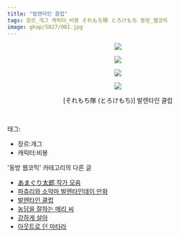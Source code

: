 ```yaml
---
title: "발렌타인 클럽"
tags: 장르_개그 캐릭터_비봉 それもち隊 とろけもち 동방_웹코믹
image: ghap/5827/001.jpg
---
```

<div class="article">
<p style="text-align: center; clear: none; float: none;"><img src="{{ site.nasurl }}/ghap/5827/001.jpg"/></p>
<p style="text-align: center; clear: none; float: none;"><img src="{{ site.nasurl }}/ghap/5827/002.jpg"/></p>
<p style="text-align: center; clear: none; float: none;"><img src="{{ site.nasurl }}/ghap/5827/003.jpg"/></p>
<p style="text-align: center; clear: none; float: none;"><img src="{{ site.nasurl }}/ghap/5827/004.jpg"/></p>
<p style="text-align: center; clear: none; float: none;">[それもち隊 (とろけもち)] 발렌타인 클럽</p>
<p><br/></p>
</div><div class="tagTrail">
<p>태그: </p>
<ul>
<li>장르:개그</li>
<li>캐릭터:비봉</li>
</ul>
</div><div class="another">
<p>'동방 웹코믹' 카테고리의 다른 글</p>
<ul>
<li><a href="/2019-02-15-ghap_5837">あまぐり太郎 작가 모음</a></li>
<li><a href="/2019-02-15-ghap_5836">파츄리와 소악마 발렌타인데이 만화</a></li>
<li><a href="/2019-02-15-ghap_5827">발렌타인 클럽</a></li>
<li><a href="/2019-02-15-ghap_5826">농담을 잘하는 메리 씨</a></li>
<li><a href="/2019-02-11-ghap_5802">강하게 살아</a></li>
<li><a href="/2019-02-11-ghap_5795">아웃트로 던 마타라</a></li>
</ul>
</div>